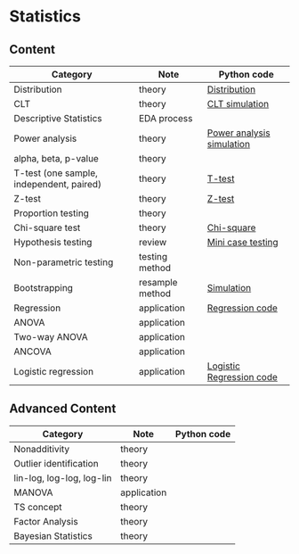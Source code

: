 # Statistics
## Content

| Category | Note | Python code                                                   |
| ----- | -------- | ------------------------------------------------------------ | 
| Distribution | theory  | [Distribution](https://colab.research.google.com/drive/1MnTBlZ7mPCKjx7hosv_KT8N9DRte32cy) |
| CLT | theory  | [CLT simulation](https://colab.research.google.com/drive/1o_aSTl96jkCshfYoQeuy7tkA3sWS-teG) |
| Descriptive Statistics | EDA process  |  |
| Power analysis | theory | [Power analysis simulation](https://colab.research.google.com/drive/1b_K8FPWl27wTTtLHYQZ50QvtDm4k_8Dv) |
| alpha, beta, p-value | theory |  |
| T-test (one sample, independent, paired) | theory | [T-test](https://colab.research.google.com/drive/1SZvx4nHuULazkCWNYycUTszFdFPkDFSS) |
| Z-test | theory  |[Z-test](https://colab.research.google.com/drive/1o8fpexDruEhbXjSQNkaUqDtWDt_ezxmL) |
| Proportion testing | theory  | |
| Chi-square test | theory  |[Chi-square](https://colab.research.google.com/drive/1thMwOKvFGyaBcw-Ujq7lYIvRRDRpnaol) |
| Hypothesis testing | review  |[Mini case testing](https://colab.research.google.com/drive/1d6KMfNWzYiCR0HkrW6-NVs5J5PNtJlUe) |
| Non-parametric testing | testing method  | |
| Bootstrapping | resample method  | [Simulation](https://colab.research.google.com/drive/1VJRvCmYkABLLlfaKmPqqgyVw8MUvn3Cn)|
| Regression | application  | [Regression code](https://colab.research.google.com/drive/1aQomsT8lsZHZBYgVu_1ICJJ6wnMiwWav) |
| ANOVA | application  |  |
| Two-way ANOVA | application  |  |
| ANCOVA | application  |  |
| Logistic regression | application  | [Logistic Regression code](https://colab.research.google.com/drive/1jgHA00LzNWFPtA94Sb00x2lq3LBrPYFp) |

## Advanced Content

| Category | Note | Python code                                                   |
| ----- | -------- | ------------------------------------------------------------ | 
| Nonadditivity | theory  |  |
| Outlier identification | theory  |  |
| lin-log, log-log, log-lin | theory  |  |
| MANOVA | application  |  |
| TS concept | theory |  |
| Factor Analysis | theory  |  |
| Bayesian Statistics | theory  |  |


